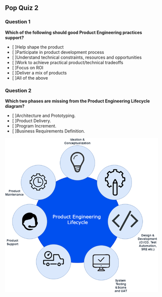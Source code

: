 ## Pop Quiz 2

### Question 1

**Which of the following should good Product Engineering practices support?**

- [ ]Help shape the product
- [ ]Participate in product development process
- [ ]Understand technical constraints, resources and opportunities
- [ ]Work to achieve practical product/technical tradeoffs
- [ ]Focus on ROI
- [ ]Deliver a mix of products
- [ ]All of the above

### Question 2

**Which two phases are missing from the Product Engineering Lifecycle diagram?**

- [ ]Architecture and Prototyping.
- [ ]Product Delivery.
- [ ]Program Increment.
- [ ]Business Requirements Definition.

![](assets/productengineering-lifecycle-assessment.png)
